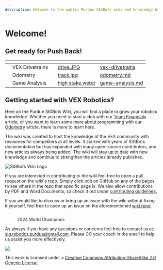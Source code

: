 ```yaml
---
description: Welcome to the public Purdue SIGBots wiki and knowledge base!
---
```


# Welcome!

## Get ready for Push Back!

<table data-view="cards"><thead><tr><th></th><th></th><th></th><th data-hidden data-card-cover data-type="files"></th><th data-hidden data-card-target data-type="content-ref"></th></tr></thead><tbody><tr><td></td><td>VEX Drivetrains</td><td></td><td><a href=".gitbook/assets/drive.JPG">drive.JPG</a></td><td><a href="hardware/vex-drivetrains/">vex-drivetrains</a></td></tr><tr><td></td><td>Odometry</td><td></td><td><a href=".gitbook/assets/track.jpg">track.jpg</a></td><td><a href="software/odometry.md">odometry.md</a></td></tr><tr><td></td><td>Game Analysis</td><td></td><td><a href=".gitbook/assets/high stake.webp">high stake.webp</a></td><td><a href="the-judging-process/using-notion-for-a-notebook/purdue-sigbots-notion-template/game-analysis.md">game-analysis.md</a></td></tr></tbody></table>

## Getting started with VEX Robotics?

Here on the Purdue SIGBots Wiki, you will find a place to grow your robotics knowledge. Whether you need to start a club with our [Team Financials](https://wiki.purduesigbots.com/team-administration/team-finances) article, or you want to learn some more about programming with our [Odometry](https://wiki.purduesigbots.com/software/odometry) article, there is more to learn here.

The wiki was created to host the knowledge of the VEX community with resources for competitors at all levels. It started with years of SIGBots documentation but has expanded with many open-source contributors, and new articles always being added. The wiki will stay up to date with new knowledge and continue to strengthen the articles already published.

![SIGBots Wiki Logo](.gitbook/assets/imageedit_2_8332098914_50.png)

If you are interested in contributing to the wiki feel free to open a pull request on the [wiki's repo](https://github.com/purduesigbots/BLRS-Wiki). Simply click edit on GitHub on any of the pages to see where in the repo that specific page is. We also allow contributions by PDF and Word Documents, so check it out under [contributing guidelines.](contributing-guidelines/)

If you would like to discuss or bring up an issue with the wiki without fixing it yourself, feel free to open up an issue on the aforementioned [wiki repo](https://github.com/purduesigbots/BLRS-Wiki).

<figure><img src=".gitbook/assets/IMG_6768.JPG" alt=""><figcaption><p>2024 World Champions</p></figcaption></figure>

As always if you have any questions or concerns feel free to contact us at: [sig.robotics.purdue@gmail.com](mailto:Sig.robotics.purdue@gmail.com). Please CC your coach in the email to help us assist you more effectively.

![](<.gitbook/assets/image (251).png>)

This work is licensed under a [Creative Commons Attribution-ShareAlike 2.0 Generic License](https://creativecommons.org/licenses/by-sa/2.0/).

